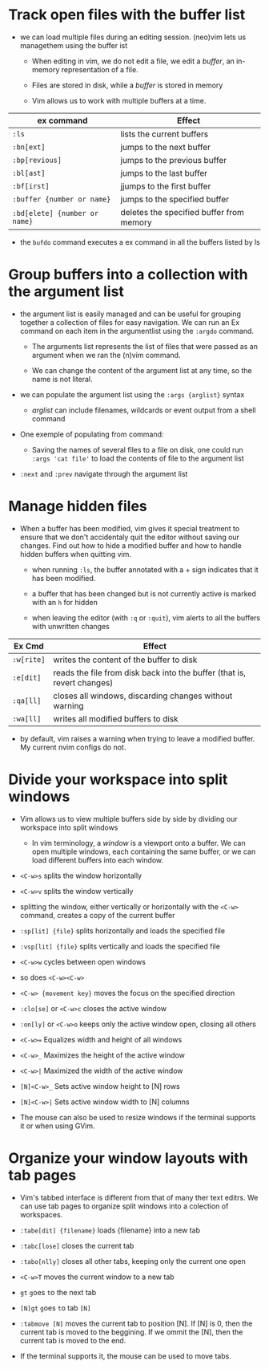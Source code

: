 # Track open files with the buffer list

- we can load multiple files during an editing session. (neo)vim lets us managethem using the buffer ist

    - When editing in vim, we do not edit a file, we edit a *buffer*, an in-memory representation of a file.
    - Files are stored in disk, while a *buffer* is stored in memory

    - Vim allows us to work with multiple buffers at a time.

| ex command | Effect |
| ---------- | ------ |
| `:ls`      | lists the current buffers |
| `:bn[ext]` | jumps to the next buffer |
| `:bp[revious]` | jumps to the previous buffer |
| `:bl[ast]` | jumps to the last buffer |
| `:bf[irst]`| jjumps to the first buffer |
| `:buffer {number or name}` | jumps to the specified buffer |
| `:bd[elete] {number or name}` | deletes the specified buffer from memory |

- the `bufdo` command executes a ex command in all the buffers listed by ls

# Group buffers into a collection with the argument list

- the argument list is easily managed and can be useful for grouping together a collection of files for easy navigation. We can run an Ex command on each item in the argumentlist using the `:argdo` command.

    - The arguments list represents the list of files that were passed as an argument when we ran the (n)vim command. 

    - We can change the content of the argument list at any time, so the name is not literal.

- we can populate the argument list using the `:args {arglist}` syntax
    - *arglist* can include filenames, wildcards or event output from a shell command

- One exemple of populating from command:
    - Saving the names of several files to a file on disk, one could run `:args 'cat file'` to load the contents of file to the argument list

- `:next` and `:prev` navigate through the argument list

# Manage hidden files

- When a buffer has been modified, vim gives it special treatment to ensure that we don't accidentaly quit the editor without saving our changes. Find out how to hide a modified buffer and how to handle hidden buffers when quitting vim.

    - when running `:ls`, the buffer annotated with a + sign indicates that it has been modified.

    - a buffer that has been changed but is not currently active is marked with an `h` for hidden

    - when leaving the editor (with `:q` or `:quit`), vim alerts to all the buffers with unwritten changes

| Ex Cmd     | Effect |
| ---------- | ------ |
| `:w[rite]` | writes the content of the buffer to disk |
| `:e[dit]`  | reads the file from disk back into the buffer (that is, revert changes) |
| `:qa[ll]`  | closes all windows, discarding changes without warning |
| `:wa[ll]`  | writes all modified buffers to disk |

- by default, vim raises a warning when trying to leave a modified buffer. My current nvim configs do not.

# Divide your workspace into split windows

- Vim allows us to view multiple buffers side by side by dividing our workspace into split windows

    - In vim terminology, a *window* is a viewport onto a buffer. We can open multiple windows, each containing the same buffer, or we can load different buffers into each window.

- `<C-w>s` splits the window horizontally
- `<C-w>v` splits the window vertically

- splitting the window, either vertically or horizontally with the `<C-w>` command, creates a copy of the current buffer

- `:sp[lit] {file}` splits horizontally and loads the specified file
- `:vsp[lit] {file}` splits vertically and loads the specified file

- `<C-w>w` cycles between open windows
- so does `<C-w><C-w>`
- `<C-w> {movement key}` moves the focus on the specified direction 

- `:clo[se]` or `<C-w>c` closes the active window
- `:on[ly]` or `<C-w>o` keeps only the active window open, closing all others

- `<C-w>=` Equalizes width and height of all windows
- `<C-w>_` Maximizes the height of the active window
- `<C-w>|` Maximized the width of the active window
- `[N]<C-w>_` Sets active window height to [N] rows
- `[N]<C-w>|` Sets active window width to [N] columns

- The mouse can also be used to resize  windows if the terminal supports it or when using GVim.

# Organize your window layouts with tab pages

- Vim's tabbed interface is different from that of many ther text editrs. We can use tab pages to organize split windows into a colection of workspaces.

- `:tabe[dit] {filename}` loads {filename} into a new tab
- `:tabc[lose]` closes the current tab
- `:tabo[nlly]` closes all other tabs, keeping only the current one open

- `<C-w>T` moves the current window to a new tab

- `gt` `g`oes `t`o the next tab
- `[N]gt` `g`oes `t`o tab `[N]`

- `:tabmove [N]` moves the current tab to position [N]. If [N] is 0, then the current tab is moved to the beggining. If we ommit the [N], then the current tab is moved to the end.

- If the terminal supports it, the mouse can be used to move tabs.
